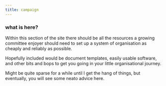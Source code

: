 ```yaml
---
title: campaign
---
```


### what is here?

Within this section of the site there should be all the resources a growing committee enjoyer should need to set up a system of organisation as cheaply and reliably as possible.

Hopefully included would be document templates, easily usable software, and other bits and bops to get you going in your little organisational journey.

Might be quite sparse for a while until I get the hang of things, but eventually, you will see some neato advice here.